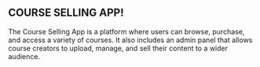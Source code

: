 ## COURSE SELLING APP!

The Course Selling App is a platform where users can browse, purchase, and access a variety of courses. It also includes an admin panel that allows course creators to upload, manage, and sell their content to a wider audience.
